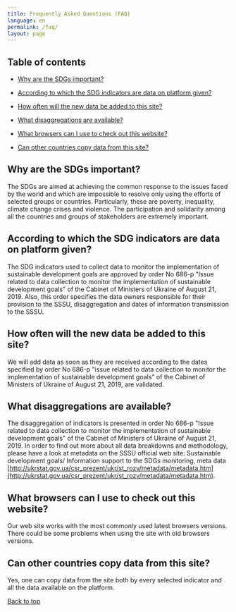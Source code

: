 ```yaml
---
title: Frequently Asked Questions (FAQ)
language: en
permalink: /faq/
layout: page
---
```


## Table of contents

- [Why are the SDGs important?](#why-are-the-sdgs-important)

- [According to which the SDG indicators are data on platform given?](#according-to-which-the-sdg-indicators-are-data-on-platform-given)

- [How often will the new data be added to this site?](#how-often-will-the-new-data-be-added-to-this-site)

- [What disaggregations are available?](#what-disaggregations-are-available)

- [What browsers can I use to check out this website?](#what-browsers-can-i-use-to-check-out-this-website)

- [Can other countries copy data from this site?](#can-other-countries-copy-data-from-this-site)

## Why are the SDGs important?
The SDGs are aimed at achieving the common response to the issues faced by the world and which are impossible to resolve only using the efforts of selected groups or countries. Particularly, these are poverty, inequality, climate change crises and violence. The participation and solidarity among all the countries and groups of stakeholders are extremely important.

## According to which the SDG indicators are data on platform given?
The SDG indicators used to collect data to monitor the implementation of sustainable development goals are approved by order No 686-p "Issue related to data collection to monitor the implementation of sustainable development goals" of the Cabinet of Ministers of Ukraine of August 21, 2019. Also, this order specifies the data owners responsible for their provision to the SSSU, disaggregation and dates of information transmission to the SSSU.

## How often will the new data be added to this site?
We will add data as soon as they are received according to the dates specified by order No 686-p "issue related to data collection to monitor the implementation of sustainable development goals" of the Cabinet of Ministers of Ukraine of August 21, 2019, are validated.

## What disaggregations are available?
The disaggregation of indicators is presented in order No 686-p "Issue related to data collection to monitor the implementation of sustainable development goals" of the Cabinet of Ministers of Ukraine of August 21, 2019. In order to find out more about all data breakdowns and methodology, please have a look at metadata on the SSSU official web site:  Sustainable development goals/ Information support to the SDGs monitoring, meta data [http://ukrstat.gov.ua/csr_prezent/ukr/st_rozv/metadata/metadata.htm](http://ukrstat.gov.ua/csr_prezent/ukr/st_rozv/metadata/metadata.htm).

## What browsers can I use to check out this website?
Our web site works with the most commonly used latest browsers versions. There could be some problems when using the site with old browsers versions.  

## Can other countries copy data from this site?
Yes, one can copy data from the site both by every selected indicator and all the data available on the platform. 

[Back to top](#top)
